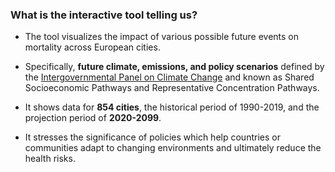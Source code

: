 ### What is the interactive tool telling us?

-   The tool visualizes the impact of various possible future events on mortality across European cities.

-   Specifically, **future climate, emissions, and policy scenarios** defined by the [Intergovernmental Panel on Climate Change](https://www.ipcc.ch/) and known as Shared Socioeconomic Pathways and Representative Concentration Pathways.

-   It shows data for **854 cities**, the historical period of 1990-2019, and the projection period of **2020-2099**.

-   It stresses the significance of policies which help countries or communities adapt to changing environments and ultimately reduce the health risks.
